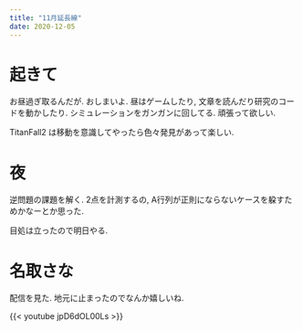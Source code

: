 ```yaml
---
title: "11月延長線"
date: 2020-12-05
---
```


# 起きて
お昼過ぎ取るんだが. おしまいよ. 昼はゲームしたり, 文章を読んだり研究のコードを動かしたり. シミュレーションをガンガンに回してる. 頑張って欲しい.

TitanFall2 は移動を意識してやったら色々発見があって楽しい.
# 夜
逆問題の課題を解く. 2点を計測するの, A行列が正則にならないケースを躱すためかなーとか思った.

目処は立ったので明日やる.

# 名取さな
配信を見た. 地元に止まったのでなんか嬉しいね.

{{< youtube jpD6dOL00Ls >}}